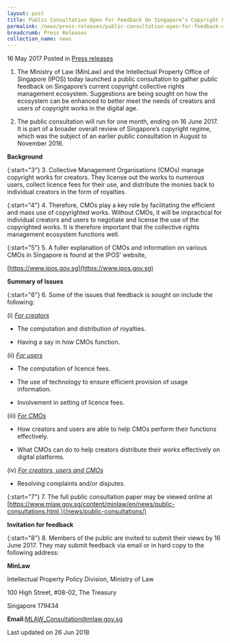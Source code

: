 ```yaml
---
layout: post
title: Public Consultation Open For Feedback On Singapore’s Copyright Collective Rights Management Ecosystem
permalink: /news/press-releases/public-consultation-open-for-feedback-on-singapores-copyright-co
breadcrumb: Press Releases
collection_name: news
---
```


16 May 2017 Posted in [Press releases](/news/press-releases)



1. The Ministry of Law (MinLaw) and the Intellectual Property Office of Singapore (IPOS) today launched a public consultation to gather public feedback on Singapore’s current copyright collective rights management ecosystem. Suggestions are being sought on how the ecosystem can be enhanced to better meet the needs of creators and users of copyright works in the digital age. 

2. The public consultation will run for one month, ending on 16 June 2017. It is part of a broader overall review of Singapore’s copyright regime, which was the subject of an earlier public consultation in August to November 2016. 

**Background**

{:start="3"}
3. Collective Management Organisations (CMOs) manage copyright works for creators. They license out the works to numerous users, collect licence fees for their use, and distribute the monies back to individual creators in the form of royalties. 

{:start="4"}
4. Therefore, CMOs play a key role by facilitating the efficient and mass use of copyrighted works.  Without CMOs, it will be impractical for individual creators and users to negotiate and license the use of the copyrighted works. It is therefore important that the collective rights management ecosystem functions well.

{:start="5"}
5. A fuller explanation of CMOs and information on various CMOs in Singapore is found at the IPOS’ website,  

[https://www.ipos.gov.sg](https://www.ipos.gov.sg)

**Summary of Issues**

{:start="6"}
6. Some of the issues that feedback is sought on include the following:

(i) *<u>For creators</u>*

* The computation and distribution of royalties.

* Having a say in how CMOs function.
 

 

(ii) *<u>For users</u>*

* The computation of licence fees.

* The use of technology to ensure efficient provision of usage information.  

* Involvement in setting of licence fees.
 

(iii) *<u>For CMOs</u>*

* How creators and users are able to help CMOs perform their functions effectively.

* What CMOs can do to help creators distribute their works effectively on digital platforms.
 

(iv) *<u>For creators, users and CMOs</u>*

* Resolving complaints and/or disputes.
 
{:start="7"}
7. The full public consultation paper may be viewed online at 
[https://www.mlaw.gov.sg/content/minlaw/en/news/public-consultations.html.](/news/public-consultations/)

 

**Invitation for feedback**

{:start="8"}
8. Members of the public are invited to submit their views by 16 June 2017.  They may submit feedback via email or in hard copy to the following address:


<p class="address-centered"><strong>MinLaw</strong></p>  
<p class="address-centered">Intellectual Property Policy Division, Ministry of Law</p>  
<p class="address-centered">100 High Street, #08-02, The Treasury</p>  
<p class="address-centered">Singapore 179434</p>  
<p class="address-centered"><strong>Email:</strong><a href="mailto:MLAW_Consultation@mlaw.gov.sg">MLAW_Consultation@mlaw.gov.sg</a></p>

<p class="right-side-updated">Last updated on 26 Jun 2018</p> 

